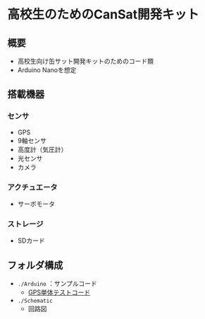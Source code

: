 # 高校生のためのCanSat開発キット
## 概要
+ 高校生向け缶サット開発キットのためのコード類
+ Arduino Nanoを想定


## 搭載機器
### センサ
+ GPS
+ 9軸センサ
+ 高度計（気圧計）
+ 光センサ
+ カメラ

### アクチュエータ
+ サーボモータ

### ストレージ
+ SDカード


## フォルダ構成
+ `./Arduino` ：サンプルコード
	- [GPS単体テストコード](./Arduino/Test_GPS)
+ `./Schematic`
	- 回路図